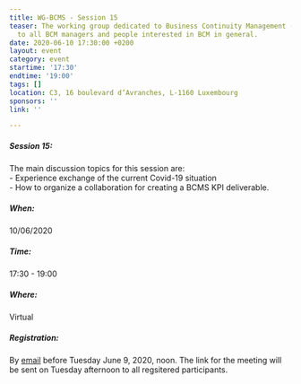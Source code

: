 ```yaml
---
title: WG-BCMS - Session 15
teaser: The working group dedicated to Business Continuity Management (BCMS) is addressed
  to all BCM managers and people interested in BCM in general.
date: 2020-06-10 17:30:00 +0200
layout: event
category: event
startime: '17:30'
endtime: '19:00'
tags: []
location: C3, 16 boulevard d’Avranches, L-1160 Luxembourg
sponsors: ''
link: ''

---
```

##### **Session 15**: 

The main discussion topics for this session are:  
\- Experience exchange of the current Covid-19 situation  
\- How to organize a collaboration for creating a BCMS KPI deliverable.

##### When:

10/06/2020

##### Time:

17:30 - 19:00

##### Where:

Virtual

##### Registration:

By [email](mailto:secgen@clusil.lu) before Tuesday June 9, 2020, noon. The link for the meeting will be sent on Tuesday afternoon to all regsitered participants.
